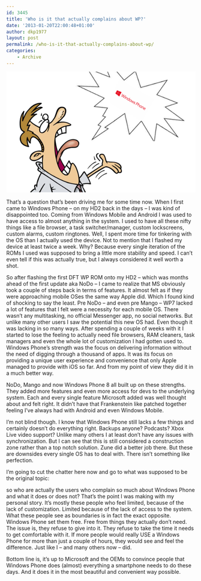 ```yaml
---
id: 3445
title: 'Who is it that actually complains about WP?'
date: '2013-01-20T22:00:48+01:00'
author: dkp1977
layout: post
permalink: /who-is-it-that-actually-complains-about-wp/
categories:
    - Archive
---
```


![complaining_about_WindowsPhone](/assets/img/2013/01/complaining_about_WindowsPhone.png)

That’s a question that’s been driving me for some time now. When I first came to Windows Phone – on my HD2 back in the days – I was kind of disappointed too. Coming from Windows Mobile and Android I was used to have access to almost anything in the system. I used to have all these nifty things like a file browser, a task switcher/manager, custom lockscreens, custom alarms, custom ringtones. Well, I spent more time for tinkering with the OS than I actually used the device. Not to mention that I flashed my device at least twice a week. Why? Because every single iteration of the ROMs I used was supposed to bring a little more stability and speed. I can’t even tell if this was actually true, but I always considered it well worth a shot.

So after flashing the first DFT WP ROM onto my HD2 – which was months ahead of the first update aka NoDo – I came to realize that MS obviously took a couple of steps back in terms of features. It almost felt as if they were approaching mobile OSes the same way Apple did. Which I found kind of shocking to say the least. Pre NoDo – and even pre Mango – WP7 lacked a lot of features that I felt were a necessity for each mobile OS. There wasn’t any multitasking, no official Messenger app, no social networks. But unlike many other users I saw the potential this new OS had. Even though it was lacking in so many ways. After spending a couple of weeks with it I started to lose the feeling to actually need file browsers, RAM cleaners, task managers and even the whole lot of customization I had gotten used to. Windows Phone’s strength was the focus on delivering information without the need of digging through a thousand of apps. It was its focus on providing a unique user experience and convenience that only Apple managed to provide with iOS so far. And from my point of view they did it in a much better way.

NoDo, Mango and now Windows Phone 8 all built up on these strengths. They added more features and even more access for devs to the underlying system. Each and every single feature Microsoft added was well thought about and felt right. It didn’t have that Frankenstein like patched together feeling I’ve always had with Android and even Windows Mobile.

I’m not blind though. I know that Windows Phone still lacks a few things and certainly doesn’t do everything right. Backups anyone? Podcasts? Xbox Live video support? Unlike many others I at least don’t have any issues with synchronization. But I can see that this is still considered a construction zone rather than a top notch solution. Zune did a better job there. But these are downsides every single OS has to deal with. There isn’t something like perfection.

I’m going to cut the chatter here now and go to what was supposed to be the original topic:

so who are actually the users who complain so much about Windows Phone and what it does or does not? That’s the point I was making with my personal story. It’s mostly these people who feel limited, because of the lack of customization. Limited because of the lack of access to the system. What these people see as boundaries is in fact the exact opposite. Windows Phone set them free. Free from things they actually don’t need. The issue is, they refuse to give into it. They refuse to take the time it needs to get comfortable with it. If more people would really USE a Windows Phone for more than just a couple of hours, they would see and feel the difference. Just like I – and many others now – did.

Bottom line is, it’s up to Microsoft and the OEMs to convince people that Windows Phone does (almost) everything a smartphone needs to do these days. And it does it in the most beautiful and convenient way possible.